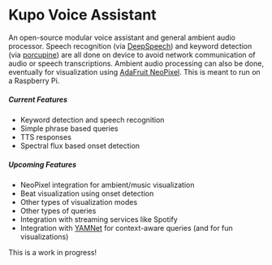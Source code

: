# Kupo Voice Assistant

An open-source modular voice assistant and general ambient audio processor. Speech recognition (via [DeepSpeech](https://github.com/mozilla/DeepSpeech)) and keyword detection (via [porcupine](https://github.com/Picovoice/porcupine)) are all done on device to avoid network communication of audio or speech transcriptions. Ambient audio processing can also be done, eventually for visualization using [AdaFruit NeoPixel](https://www.adafruit.com/category/168). This is meant to run on a Raspberry Pi.

##### Current Features
* Keyword detection and speech recognition
* Simple phrase based queries
* TTS responses
* Spectral flux based onset detection

##### Upcoming Features
* NeoPixel integration for ambient/music visualization
* Beat visualization using onset detection
* Other types of visualization modes
* Other types of queries
* Integration with streaming services like Spotify
* Integration with [YAMNet](https://github.com/tensorflow/models/tree/master/research/audioset/yamnet) for context-aware queries (and for fun visualizations)

This is a work in progress!


